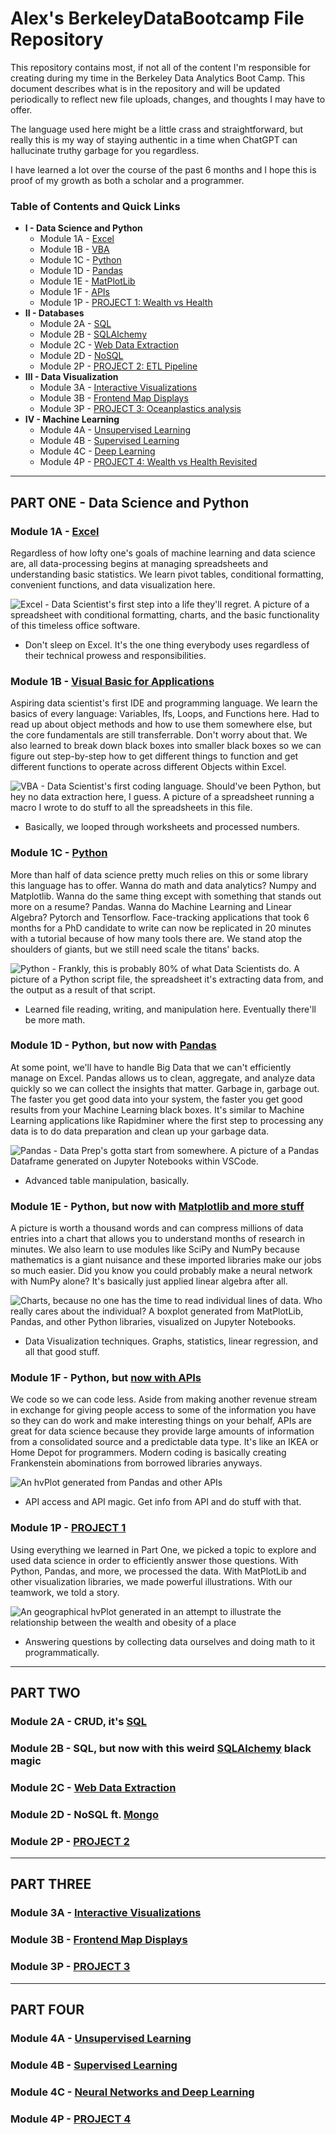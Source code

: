 # Alex's BerkeleyDataBootcamp File Repository
This repository contains most, if not all of the content I'm responsible for creating during my time in the Berkeley Data Analytics Boot Camp. This document describes what is in the repository and will be updated periodically to reflect new file uploads, changes, and thoughts I may have to offer.

The language used here might be a little crass and straightforward, but really this is my way of staying authentic in a time when ChatGPT can hallucinate truthy garbage for you regardless.

I have learned a lot over the course of the past 6 months and I hope this is proof of my growth as both a scholar and a programmer.

### Table of Contents and Quick Links
- **I - Data Science and Python**
    - Module 1A - [Excel](#module-1A---excel)
    - Module 1B - [VBA](#module-1B---visual-basic-for-applications)
    - Module 1C - [Python](#module-1C---python)
    - Module 1D - [Pandas](#module-1D---python-but-now-with-pandas)
    - Module 1E - [MatPlotLib](#module-1E---python-but-now-with-matplotlib-and-more-stuff)
    - Module 1F - [APIs](#module-1F---python-but-now-with-apis)
    - Module 1P - [PROJECT 1: Wealth vs Health](#module-1P---project-1)
-  **II - Databases**
    - Module 2A - [SQL](#module-2a---crud-its-sql)
    - Module 2B - [SQLAlchemy](#module-2b---sql-but-now-with-this-weird-sqlalchemy-black-magic)
    - Module 2C - [Web Data Extraction](#module-2c---web-data-extraction)
    - Module 2D - [NoSQL](#module-2d---nosql-ft-mongo)
    - Module 2P - [PROJECT 2: ETL Pipeline](#module-2p---project-2)
-  **III - Data Visualization**
    - Module 3A - [Interactive Visualizations](#module-3a---interactive-visualizations)
    - Module 3B - [Frontend Map Displays](#module-3b---frontend-map-displays)
    - Module 3P - [PROJECT 3: Oceanplastics analysis](#module-3p---project-3)
-  **IV - Machine Learning**
    - Module 4A - [Unsupervised Learning](#module-4a---unsupervised-learning)
    - Module 4B - [Supervised Learning](#module-4b---supervised-learning)
    - Module 4C - [Deep Learning](#module-4c---neural-networks-and-deep-learning)
    - Module 4P - [PROJECT 4: Wealth vs Health Revisited](#module-4p---project-4)
---
## PART ONE - Data Science and Python
### Module 1A - [Excel](https://github.com/AlexPei-YuTsai/BerkeleyDataBootcamp/tree/main/Module01-Excel)
Regardless of how lofty one's goals of machine learning and data science are, all data-processing begins at managing spreadsheets and understanding basic statistics. We learn pivot tables, conditional formatting, convenient functions, and data visualization here.

![Excel - Data Scientist's first step into a life they'll regret. A picture of a spreadsheet with conditional formatting, charts, and the basic functionality of this timeless office software.](https://cdn.discordapp.com/attachments/1107347677831778364/1107348043336007772/image.png)
- Don't sleep on Excel. It's the one thing everybody uses regardless of their technical prowess and responsibilities.

### Module 1B - [Visual Basic for Applications](https://github.com/AlexPei-YuTsai/BerkeleyDataBootcamp/tree/main/Module02-VBA)
Aspiring data scientist's first IDE and programming language. We learn the basics of every language: Variables, Ifs, Loops, and Functions here. Had to read up about object methods and how to use them somewhere else, but the core fundamentals are still transferrable. Don't worry about that. We also learned to break down black boxes into smaller black boxes so we can figure out step-by-step how to get different things to function and get different functions to operate across different Objects within Excel.

![VBA - Data Scientist's first coding language. Should've been Python, but hey no data extraction here, I guess. A picture of a spreadsheet running a macro I wrote to do stuff to all the spreadsheets in this file.](https://cdn.discordapp.com/attachments/1107347677831778364/1107349223776727151/image.png)
- Basically, we looped through worksheets and processed numbers.

### Module 1C - [Python](https://github.com/AlexPei-YuTsai/BerkeleyDataBootcamp/tree/main/Module03-Python)
More than half of data science pretty much relies on this or some library this language has to offer. Wanna do math and data analytics? Numpy and Matplotlib. Wanna do the same thing except with something that stands out more on a resume? Pandas. Wanna do Machine Learning and Linear Algebra? Pytorch and Tensorflow. Face-tracking applications that took 6 months for a PhD candidate to write can now be replicated in 20 minutes with a tutorial because of how many tools there are. We stand atop the shoulders of giants, but we still need scale the titans' backs.

![Python - Frankly, this is probably 80% of what Data Scientists do. A picture of a Python script file, the spreadsheet it's extracting data from, and the output as a result of that script.](https://cdn.discordapp.com/attachments/1107347677831778364/1107350970498830356/image.png)
- Learned file reading, writing, and manipulation here. Eventually there'll be more math.

### Module 1D - Python, but now with [Pandas](https://github.com/AlexPei-YuTsai/BerkeleyDataBootcamp/tree/main/Module04-Pandas)
At some point, we'll have to handle Big Data that we can't efficiently manage on Excel. Pandas allows us to clean, aggregate, and analyze data quickly so we can collect the insights that matter. Garbage in, garbage out. The faster you get good data into your system, the faster you get good results from your Machine Learning black boxes. It's similar to Machine Learning applications like Rapidminer where the first step to processing any data is to do data preparation and clean up your garbage data.

![Pandas - Data Prep's gotta start from somewhere. A picture of a Pandas Dataframe generated on Jupyter Notebooks within VSCode.](https://cdn.discordapp.com/attachments/1107347677831778364/1107354581647757342/image.png)
- Advanced table manipulation, basically.

### Module 1E - Python, but now with [Matplotlib and more stuff](https://github.com/AlexPei-YuTsai/BerkeleyDataBootcamp/tree/main/Module05-Matplotlib)
A picture is worth a thousand words and can compress millions of data entries into a chart that allows you to understand months of research in minutes. We also learn to use modules like SciPy and NumPy because mathematics is a giant nuisance and these imported libraries make our jobs so much easier. Did you know you could probably make a neural network with NumPy alone? It's basically just applied linear algebra after all.

![Charts, because no one has the time to read individual lines of data. Who really cares about the individual? A boxplot generated from MatPlotLib, Pandas, and other Python libraries, visualized on Jupyter Notebooks.](https://cdn.discordapp.com/attachments/1107347677831778364/1107355803603705978/image.png)
- Data Visualization techniques. Graphs, statistics, linear regression, and all that good stuff.

### Module 1F - Python, but [now with APIs](https://github.com/AlexPei-YuTsai/BerkeleyDataBootcamp/tree/main/Module06-PythonAPI)
We code so we can code less. Aside from making another revenue stream in exchange for giving people access to some of the information you have so they can do work and make interesting things on your behalf, APIs are great for data science because they provide large amounts of information from a consolidated source and a predictable data type. It's like an IKEA or Home Depot for programmers. Modern coding is basically creating Frankenstein abominations from borrowed libraries anyways.

![An hvPlot generated from Pandas and other APIs](https://cdn.discordapp.com/attachments/1107347677831778364/1110362260850872380/bokeh_plot.png)

- API access and API magic. Get info from API and do stuff with that.

### Module 1P - [PROJECT 1](https://github.com/AlexPei-YuTsai/BerkeleyDataBootcamp/tree/main/Module07And08-ProjectONE)
Using everything we learned in Part One, we picked a topic to explore and used data science in order to efficiently answer those questions. With Python, Pandas, and more, we processed the data. With MatPlotLib and other visualization libraries, we made powerful illustrations. With our teamwork, we told a story.

![An geographical hvPlot generated in an attempt to illustrate the relationship between the wealth and obesity of a place](https://cdn.discordapp.com/attachments/939673945240637450/1127339117374607500/image.png)

- Answering questions by collecting data ourselves and doing math to it programmatically.

---
## PART TWO
### Module 2A - CRUD, it's [SQL](https://github.com/AlexPei-YuTsai/sql-challenge)

### Module 2B - SQL, but now with this weird [SQLAlchemy](https://github.com/AlexPei-YuTsai/sqlalchemy-challenge) black magic

### Module 2C - [Web Data Extraction](https://github.com/AlexPei-YuTsai/data-collection-challenge)

### Module 2D - NoSQL ft. [Mongo](https://github.com/AlexPei-YuTsai/nosql-challenge)

### Module 2P - [PROJECT 2](https://github.com/AlexPei-YuTsai/Crowdfunding_ETL)

---
## PART THREE
### Module 3A - [Interactive Visualizations](https://github.com/AlexPei-YuTsai/belly-button-challenge)

### Module 3B - [Frontend Map Displays](https://github.com/AlexPei-YuTsai/leaflet-challenge)

### Module 3P - [PROJECT 3](https://github.com/AlexPei-YuTsai/BerkeleyDataBootcampProjectTHREE)

---
## PART FOUR
### Module 4A - [Unsupervised Learning](https://github.com/AlexPei-YuTsai/cryptoclustering-challenge)

### Module 4B - [Supervised Learning](https://github.com/AlexPei-YuTsai/credit-risk-classification)

### Module 4C - [Neural Networks and Deep Learning](https://github.com/AlexPei-YuTsai/deep-learning-challenge)

### Module 4P - [PROJECT 4](https://github.com/chris-yujin/UCB-Capstone-Project/tree/main)
